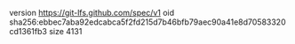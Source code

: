 version https://git-lfs.github.com/spec/v1
oid sha256:ebbec7aba92edcabca5f2fd215d7b46bfb79aec90a41e8d70583320cd1361fb3
size 4131
